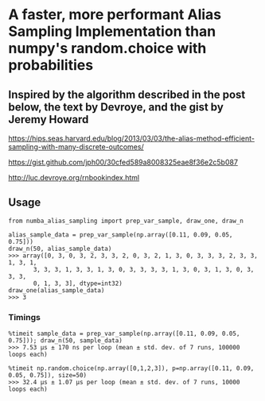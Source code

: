 # A faster, more performant Alias Sampling Implementation than numpy's random.choice with probabilities

## Inspired by the algorithm described in the post below, the text by Devroye, and the gist by Jeremy Howard

https://hips.seas.harvard.edu/blog/2013/03/03/the-alias-method-efficient-sampling-with-many-discrete-outcomes/

https://gist.github.com/jph00/30cfed589a8008325eae8f36e2c5b087

http://luc.devroye.org/rnbookindex.html

## Usage

```
from numba_alias_sampling import prep_var_sample, draw_one, draw_n

alias_sample_data = prep_var_sample(np.array([0.11, 0.09, 0.05, 0.75]))
draw_n(50, alias_sample_data)
>>> array([0, 3, 0, 3, 2, 3, 3, 2, 0, 3, 2, 1, 3, 0, 3, 3, 3, 2, 3, 3, 1, 3, 1,
       3, 3, 3, 1, 3, 3, 1, 3, 0, 3, 3, 3, 3, 1, 3, 0, 3, 1, 3, 0, 3, 3, 3,
       0, 1, 3, 3], dtype=int32)
draw_one(alias_sample_data)
>>> 3
```
### Timings
```
%timeit sample_data = prep_var_sample(np.array([0.11, 0.09, 0.05, 0.75])); draw_n(50, sample_data)
>>> 7.53 µs ± 170 ns per loop (mean ± std. dev. of 7 runs, 100000 loops each)
```
```
%timeit np.random.choice(np.array([0,1,2,3]), p=np.array([0.11, 0.09, 0.05, 0.75]), size=50)
>>> 32.4 µs ± 1.07 µs per loop (mean ± std. dev. of 7 runs, 10000 loops each)
```
